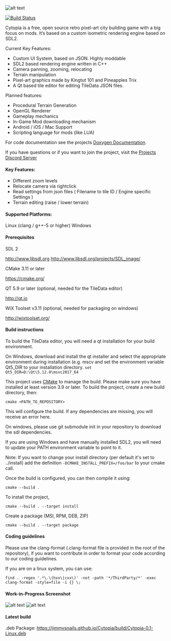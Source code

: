 ![alt text](https://raw.githubusercontent.com/JimmySnails/Cytopia/master/resources/images/app_icons/logo_big_textured.png)

[![Build Status](https://travis-ci.org/JimmySnails/Cytopia.svg?branch=master)](https://travis-ci.org/JimmySnails/Cytopia)


Cytopia is a free, open source retro pixel-art city building game with a big focus on mods. It’s based on a custom isometric rendering engine based on SDL2. 

Current Key Features:
  - Custom UI System, based on JSON. Highly moddable
  - SDL2 based rendering engine written in C++
  - Camera panning, zooming, relocating
  - Terrain manipulation
  - Pixel-art graphics made by Kingtut 101 and Pineapples Trix
  - A Qt based tile editor for editing TileData JSON files.

Planned features:
  - Procedural Terrain Generation
  - OpenGL Renderer
  - Gameplay mechanics
  - In-Game Mod downloading mechanism
  - Android / iOS / Mac Support
  - Scripting language for mods (like LUA)

For code documentation see the projects [Doxygen Documentation](https://jimmysnails.github.io/Cytopia/build/html/index.html).

If you have questions or if you want to join the project, visit the [Projects Discord Server](https://discord.gg/qwa2H3G) 

#### Key Features:
  - Different zoom levels
  - Relocate camera via rightclick
  - Read settings from json files ( Filename to tile ID  / Engine specific Settings )
  - Terrain editing (raise / lower terrain)
  


#### Supported Platforms:
  Linux (clang / g++-5 or higher)
  Windows
  
#### Prerequisites

 SDL 2
 
  http://www.libsdl.org
  http://www.libsdl.org/projects/SDL_image/
 
 CMake 3.11 or later
 
  https://cmake.org/
  
 QT 5.9 or later (optional, needed for the TileData editor)
 
  http://qt.io

  WiX Toolset v3.11 (optional, needed for packaging on windows)

  http://wixtoolset.org/

#### Build instructions

To build the TileData editor, you will need a qt installation for your build environment. 

On Windows, download and install the qt installer and select the appropriate environment during installation (e.g. mscv
and set the environment variable Qt5_DIR to your installation directory.
`set Qt5_DIR=D:\Qt\5.12.0\msvc2017_64`

This project uses [CMake](https://cmake.org) to manage the build.
Please make sure you have installed at least version 3.9 or later.
To build the project, create a new build directory, then:

    cmake <PATH_TO_REPOSITORY>

This will configure the build.
If any dependencies are missing, you will receive an error here.

On windows, please use
    git submodule init
in your repository to download the sdl dependencies.

If you are using Windows and have manually installed SDL2, you will need to update your PATH environment variable to point to it.

Note: If you want to change your install directory (per default it's set to ../install) add the definition `-DCMAKE_INSTALL_PREFIX=/foo/bar` to your cmake call.


Once the build is configured, you can then compile it using:

    cmake --build .
    
To install the project, 

    cmake --build . --target install

Create a package (MSI, RPM, DEB, ZIP)

    cmake --build . --target package


#### Coding guidelines

Please use the clang-format (.clang-format file is provided in the root of the repository), if you want to contribute in order to format your code according to our coding guidelines.

If you are on a linux system, you can use:

    find . -regex '.*\.\(hxx\|cxx\)' -not -path '*/ThirdParty/*' -exec clang-format -style=file -i {} \;  


#### Work-in-Progress Screenshot

![alt text](https://raw.githubusercontent.com/JimmySnails/Cytopia/master/images/Screenshot1.png)
![alt text](https://raw.githubusercontent.com/JimmySnails/Cytopia/master/images/Screenshot2.png)

#### Latest build

.deb Package:
https://jimmysnails.github.io/Cytopia/build/Cytopia-0.1-Linux.deb
